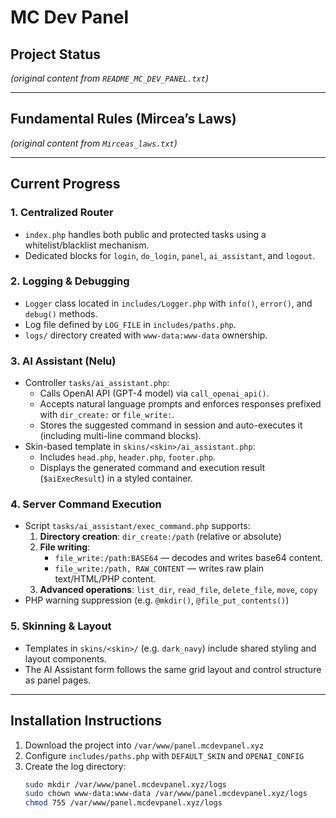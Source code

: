 # MC Dev Panel

## Project Status  
*(original content from `README_MC_DEV_PANEL.txt`)*

---

## Fundamental Rules (Mircea’s Laws)  
*(original content from `Mirceas_laws.txt`)*

---

## Current Progress

### 1. Centralized Router
- `index.php` handles both public and protected tasks using a whitelist/blacklist mechanism.
- Dedicated blocks for `login`, `do_login`, `panel`, `ai_assistant`, and `logout`.

### 2. Logging & Debugging
- `Logger` class located in `includes/Logger.php` with `info()`, `error()`, and `debug()` methods.
- Log file defined by `LOG_FILE` in `includes/paths.php`.
- `logs/` directory created with `www-data:www-data` ownership.

### 3. AI Assistant (Nelu)
- Controller `tasks/ai_assistant.php`:
  - Calls OpenAI API (GPT-4 model) via `call_openai_api()`.
  - Accepts natural language prompts and enforces responses prefixed with `dir_create:` or `file_write:`.
  - Stores the suggested command in session and auto-executes it (including multi-line command blocks).
- Skin-based template in `skins/<skin>/ai_assistant.php`:
  - Includes `head.php`, `header.php`, `footer.php`.
  - Displays the generated command and execution result (`$aiExecResult`) in a styled container.

### 4. Server Command Execution
- Script `tasks/ai_assistant/exec_command.php` supports:
  1. **Directory creation**: `dir_create:/path` (relative or absolute)
  2. **File writing**:
     - `file_write:/path:BASE64` — decodes and writes base64 content.
     - `file_write:/path, RAW_CONTENT` — writes raw plain text/HTML/PHP content.
  3. **Advanced operations**: `list_dir`, `read_file`, `delete_file`, `move`, `copy`
- PHP warning suppression (e.g. `@mkdir()`, `@file_put_contents()`)

### 5. Skinning & Layout
- Templates in `skins/<skin>/` (e.g. `dark_navy`) include shared styling and layout components.
- The AI Assistant form follows the same grid layout and control structure as panel pages.

---

## Installation Instructions

1. Download the project into `/var/www/panel.mcdevpanel.xyz`  
2. Configure `includes/paths.php` with `DEFAULT_SKIN` and `OPENAI_CONFIG`  
3. Create the log directory:
   ```bash
   sudo mkdir /var/www/panel.mcdevpanel.xyz/logs
   sudo chown www-data:www-data /var/www/panel.mcdevpanel.xyz/logs
   chmod 755 /var/www/panel.mcdevpanel.xyz/logs
